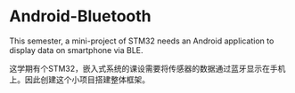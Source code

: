 # Android-Bluetooth
This semester, a mini-project of STM32 needs an Android application to display data on smartphone via BLE.  


这学期有个STM32，嵌入式系统的课设需要将传感器的数据通过蓝牙显示在手机上。因此创建这个小项目搭建整体框架。

